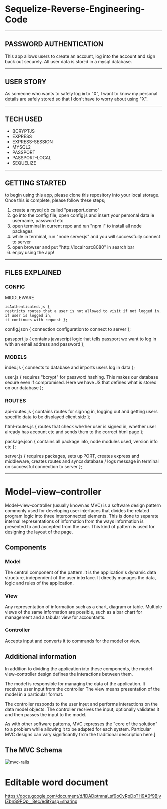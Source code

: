 # Sequelize-Reverse-Engineering-Code

------------------------------------------------------------------------------------------------------------------------------

## PASSWORD AUTHENTICATION

This app allows users to create an account, log into the account and sign back out securely. All user data is stored in a mysql database.

------------------------------------------------------------------------------------------------------------------------------

## USER STORY

As someone who wants to safely log in to "X", I want to know my personal details are safely stored so that I don't have to worry about using "X".

------------------------------------------------------------------------------------------------------------------------------

## TECH USED 

* BCRYPTJS
* EXPRESS
* EXPRESS-SESSION
* MYSQL2
* PASSPORT
* PASSPORT-LOCAL
* SEQUELIZE

------------------------------------------------------------------------------------------------------------------------------

## GETTING STARTED

to begin using this app, please clone this repository into your local storage. Once this is complete, please follow these steps;

1. create a mysql db called "passport_demo"
2. go into the config file, open config.js and insert your personal data ie username, password etc
3. open terminal in current repo and run "npm i" to install all node packages
4. while in terminal, run "node server.js" and you will successfully connect to server
5. open browser and put "http://localhost:8080" in search bar
6. enjoy using the app!

------------------------------------------------------------------------------------------------------------------------------

## FILES EXPLAINED

### CONFIG

  MIDDLEWARE
  
    isAuthenticated.js { 
    restricts routes that a user is not allowed to visit if not logged in. if user is logged in, 
    it continues with request };
    
  config.json {
  connection configuration to connect to server };
  
  passport.js {
  contains javascript logic that tells passport we want to log in with an email address and password };
 
### MODELS

  index.js {
  connects to database and imports users log in data };
  
  user.js {
  requires "bcrypt" for password hashing. This makes our database secure even if compromised. Here we have JS that defines what is stored on our database };
  
### ROUTES

  api-routes.js { 
  contains routes for signing in, logging out and getting users specific data to be displayed client side };
  
  html-routes.js {
  routes that check whether user is signed in, whether user already has account etc and sends them to the correct html page };
  
package.json {
contains all package info, node modules used, version info etc };

server.js {
requires packages, sets up PORT, creates express and middleware, creates routes and syncs database / logs message in terminal on successful connection to server };

------------------------------------------------------------------------------------------------------------------------------
# Model–view–controller

Model–view–controller (usually known as MVC) is a software design pattern commonly used for developing user interfaces that divides the related program logic into three interconnected elements. This is done to separate internal representations of information from the ways information is presented to and accepted from the user.
This kind of pattern is used for designing the layout of the page.

## Components 

### Model

The central component of the pattern. It is the application's dynamic data structure, independent of the user interface. It directly manages the data, logic and rules of the application.

### View 

Any representation of information such as a chart, diagram or table. Multiple views of the same information are possible, such as a bar chart for management and a tabular view for accountants.

### Controller

Accepts input and converts it to commands for the model or view.

## Additional information 

In addition to dividing the application into these components, the model–view–controller design defines the interactions between them.

The model is responsible for managing the data of the application. It receives user input from the controller.
The view means presentation of the model in a particular format.

The controller responds to the user input and performs interactions on the data model objects. The controller receives the input, optionally validates it and then passes the input to the model.

As with other software patterns, MVC expresses the "core of the solution" to a problem while allowing it to be adapted for each system. Particular MVC designs can vary significantly from the traditional description here.[

## The MVC Schema

![mvc-rails](https://user-images.githubusercontent.com/64518932/90301966-9193bc00-ded5-11ea-8ccf-71a0e877038d.png)

# Editable word document 

https://docs.google.com/document/d/1DADptmnaLsf9oCyRpDpTH9A0f9BjvIZbnS9PQp__8ec/edit?usp=sharing 